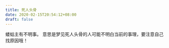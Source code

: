 ```yaml
---
title: 死人头骨
date: 2020-02-15T20:54:12+08:00
draft: false
---
```


蝼蛄主有不明事。
 意思是梦见死人头骨的人可能不明白当前的事理，要注意自己找原因哦！